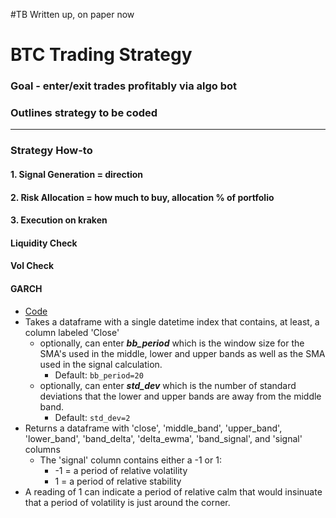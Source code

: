 #TB Written up, on paper now



# BTC Trading Strategy
### Goal - enter/exit trades profitably via algo bot
### Outlines strategy to be coded
---

### Strategy How-to
#### 1. Signal Generation = direction
#### 2. Risk Allocation = how much to buy, allocation % of portfolio
#### 3. Execution on kraken

#### Liquidity Check
#### Vol Check
#### GARCH


* [Code](signals.py#bollingerbandsignal)
* Takes a dataframe with a single datetime index that contains, at least, a column labeled 'Close'
    * optionally, can enter ***bb_period*** which is the window size for the SMA's used in the middle, lower and upper bands as well as the SMA used in the signal calculation.  
        * Default: `bb_period=20`
    * optionally, can enter ***std_dev*** which is the number of standard deviations that the lower and upper bands are away from the middle band.  
        * Default: `std_dev=2`
* Returns a dataframe with 'close', 'middle_band', 'upper_band', 'lower_band', 'band_delta', 'delta_ewma', 'band_signal', and 'signal' columns 
    * The 'signal' column contains either a -1 or 1:
        * -1 = a period of relative volatility
        * 1 = a period of relative stability
* A reading of 1 can indicate a period of relative calm that would insinuate that a period of volatility is just around the corner.
